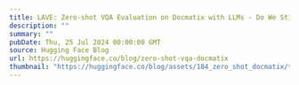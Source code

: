 ```yaml
---
title: LAVE: Zero-shot VQA Evaluation on Docmatix with LLMs - Do We Still Need Fine-Tuning?
description: ""
summary: ""
pubDate: Thu, 25 Jul 2024 00:00:00 GMT
source: Hugging Face Blog
url: https://huggingface.co/blog/zero-shot-vqa-docmatix
thumbnail: "https://huggingface.co/blog/assets/184_zero_shot_docmatix/thumb.001.jpeg"
---
```



